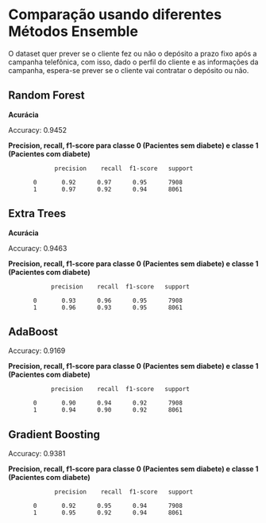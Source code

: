 # Comparação usando diferentes Métodos Ensemble

O dataset quer prever se o cliente fez ou não o depósito a prazo fixo após a campanha telefônica, com isso, dado o perfil do cliente e as informações da campanha, espera-se prever se o cliente vai contratar o depósito ou não.

## Random Forest

**Acurácia**

Accuracy: 0.9452

**Precision, recall, f1-score para classe 0 (Pacientes sem diabete) e classe 1 (Pacientes com diabete)**

                 precision    recall  f1-score   support

           0       0.92      0.97      0.95      7908
           1       0.97      0.92      0.94      8061


## Extra Trees

**Acurácia**

Accuracy: 0.9463

**Precision, recall, f1-score para classe 0 (Pacientes sem diabete) e classe 1 (Pacientes com diabete)**

                precision    recall  f1-score   support

           0       0.93      0.96      0.95      7908
           1       0.96      0.93      0.95      8061


## AdaBoost

Accuracy: 0.9169

**Precision, recall, f1-score para classe 0 (Pacientes sem diabete) e classe 1 (Pacientes com diabete)**

                precision    recall  f1-score   support

           0       0.90      0.94      0.92      7908
           1       0.94      0.90      0.92      8061


## Gradient Boosting 

Accuracy: 0.9381

**Precision, recall, f1-score para classe 0 (Pacientes sem diabete) e classe 1 (Pacientes com diabete)**

                 precision    recall  f1-score   support

           0       0.92      0.95      0.94      7908
           1       0.95      0.92      0.94      8061
